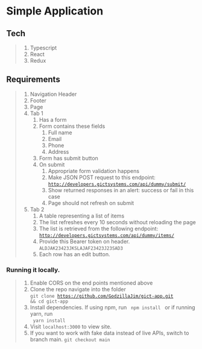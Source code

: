 # Simple Application
## Tech
>1. Typescript
>2. React
>3. Redux

## Requirements
>1. Navigation Header
>2. Footer
>3. Page
>   1. Tab 1
>      1. Has a form
>      2. Form contains these fields
>         1. Full name
>         2. Email
>         3. Phone
>         4. Address
>      3. Form has submit button
>      4. On submit
>         1. Appropriate form validation happens
>         2. Make JSON POST request to this endpoint:
>            <code>http://developers.gictsystems.com/api/dummy/submit/
>            </code>
>         3. Show returned responses in an alert: success or fail in this case
>         4. Page should not refresh on submit
>   2. Tab 2
>      1. A table representing a list of items
>      2. The list refreshes every 10 seconds without reloading the page
>      3. The list is retrieved from the following endpoint:
>           <code>http://developers.gictsystems.com/api/dummy/items/
>           </code>
>      4. Provide this Bearer token on header.
>       <code>ALDJAK23423JKSLAJAF23423J23SAD3</code>
>      5. Each row has an edit button.

### Running it locally.
> 1. Enable CORS on the end points mentioned above
> 2. Clone the repo navigate into the folder <br/>
>   <code>git clone https://github.com/GodzillaJim/gict-app.git && cd gict-app</code>
> 3. Install dependencies. If using npm, run
>   <code> npm install </code> or if running yarn, run <br/>
>   <code> yarn install</code>
> 4. Visit <code>localhost:3000</code> to view site.
> 5. If you want to work with fake data instead of live APIs, switch to branch main.
>   <code>git checkout main</code>
